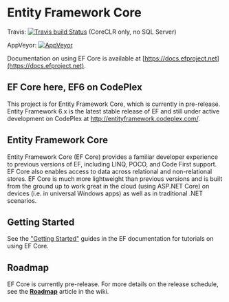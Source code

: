 Entity Framework Core
=====================

Travis: [![Travis build Status](https://travis-ci.org/aspnet/EntityFramework.svg?branch=dev)](https://travis-ci.org/aspnet/EntityFramework) (CoreCLR only, no SQL Server)

AppVeyor: [![AppVeyor](https://ci.appveyor.com/api/projects/status/v9xbkondjev2gkhn/branch/dev?svg=true)](https://ci.appveyor.com/project/aspnetci/entityframework/branch/dev)

Documentation on using EF Core is available at [https://docs.efproject.net](https://docs.efproject.net).

## EF Core here, EF6 on CodePlex

This project is for Entity Framework Core, which is currently in pre-release. Entity Framework 6.x is the latest stable release of EF and still under active development on CodePlex at http://entityframework.codeplex.com/.

## Entity Framework Core

Entity Framework Core (EF Core) provides a familiar developer experience to previous versions of EF, including LINQ, POCO, and Code First support. EF Core also enables access to data across relational and non-relational stores. EF Core is much more lightweight than previous versions and is built from the ground up to work great in the cloud (using ASP.NET Core) on devices (i.e. in universal Windows apps) as well as in traditional .NET scenarios.

## Getting Started
See the ["Getting Started"](https://docs.efproject.net/en/latest/getting-started/) guides in the EF documentation for tutorials on using EF Core.

## Roadmap
EF Core is currently pre-release. For more details on the release schedule, see the [**Roadmap**](https://github.com/aspnet/EntityFramework/wiki/Roadmap) article in the wiki.

